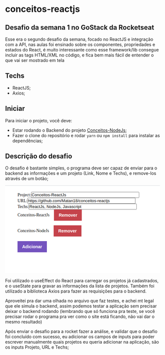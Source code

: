 # conceitos-reactjs
## Desafio da semana 1 no GoStack da Rocketseat

Esse era o segundo desafio da semana, focado no ReactJS e integração com a API, nas aulas foi ensinado sobre os componentes, propriedades e estados do React, é muito interessante como esse framework/lib consegue incluir as tags HTML/XML no código, e fica bem mais fácil de entender o que vai ser mostrado em tela

## Techs

* ReactJS;
* Axios;

## Iniciar

Para iniciar o projeto, você deve:
* Estar rodando o Backend do projeto [Conceitos-NodeJs](https://github.com/Matan18/conceitos-nodejs);
* Fazer o clone do repositório e rodar `yarn` ou `npm install` para instalar as dependências;

## Descrição do desafio

O desafio é bastante simples, o programa deve ser capaz de enviar para o backend as informações e um projeto (Link, Nome e Techs), e remove-los através de um botão;

![](ReadmeAssets/imagem.png)

Foi utilizado o useEffect do React para carregar os projetos já cadastrados, e o useState para gravar as informações da lista de projetos.
Também foi utilizado a biblioteca Axios para fazer as requisições para o backend.

Aproveitei pra dar uma olhada no arquivo que faz testes, e achei mt legal que ele simula o backend, assim podemos testar a aplicação sem precisar deixar o backend rodando (lembrando que só funciona pra teste, se você precisar rodar o programa pra ver como o site está ficando, não vai dar o mesmo resultado)

Após enviar o desafio para a rocket fazer a análise, e validar que o desafio foi concluído com sucesso, eu adicionar os campos de inputs para poder escrever manualmente quais projetos eu queria adicionar na aplicação, são os inputs Projeto, URL e Techs;
